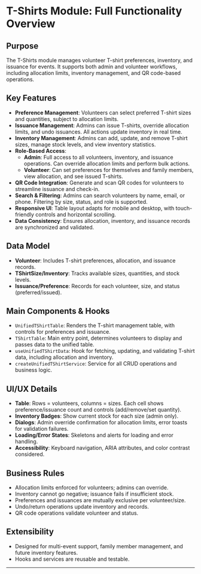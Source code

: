 # T-Shirts Module: Full Functionality Overview

## Purpose

The T-Shirts module manages volunteer T-shirt preferences, inventory, and issuance for events. It supports both admin and volunteer workflows, including allocation limits, inventory management, and QR code-based operations.

## Key Features

- **Preference Management**: Volunteers can select preferred T-shirt sizes and quantities, subject to allocation limits.
- **Issuance Management**: Admins can issue T-shirts, override allocation limits, and undo issuances. All actions update inventory in real time.
- **Inventory Management**: Admins can add, update, and remove T-shirt sizes, manage stock levels, and view inventory statistics.
- **Role-Based Access**:
  - **Admin**: Full access to all volunteers, inventory, and issuance operations. Can override allocation limits and perform bulk actions.
  - **Volunteer**: Can set preferences for themselves and family members, view allocation, and see issued T-shirts.
- **QR Code Integration**: Generate and scan QR codes for volunteers to streamline issuance and check-in.
- **Search & Filtering**: Admins can search volunteers by name, email, or phone. Filtering by size, status, and role is supported.
- **Responsive UI**: Table layout adapts for mobile and desktop, with touch-friendly controls and horizontal scrolling.
- **Data Consistency**: Ensures allocation, inventory, and issuance records are synchronized and validated.

## Data Model

- **Volunteer**: Includes T-shirt preferences, allocation, and issuance records.
- **TShirtSize/Inventory**: Tracks available sizes, quantities, and stock levels.
- **Issuance/Preference**: Records for each volunteer, size, and status (preferred/issued).

## Main Components & Hooks

- `UnifiedTShirtTable`: Renders the T-shirt management table, with controls for preferences and issuance.
- `TShirtTable`: Main entry point, determines volunteers to display and passes data to the unified table.
- `useUnifiedTShirtData`: Hook for fetching, updating, and validating T-shirt data, including allocation and inventory.
- `createUnifiedTShirtService`: Service for all CRUD operations and business logic.

## UI/UX Details

- **Table**: Rows = volunteers, columns = sizes. Each cell shows preference/issuance count and controls (add/remove/set quantity).
- **Inventory Badges**: Show current stock for each size (admin only).
- **Dialogs**: Admin override confirmation for allocation limits, error toasts for validation failures.
- **Loading/Error States**: Skeletons and alerts for loading and error handling.
- **Accessibility**: Keyboard navigation, ARIA attributes, and color contrast considered.

## Business Rules

- Allocation limits enforced for volunteers; admins can override.
- Inventory cannot go negative; issuance fails if insufficient stock.
- Preferences and issuances are mutually exclusive per volunteer/size.
- Undo/return operations update inventory and records.
- QR code operations validate volunteer and status.

## Extensibility

- Designed for multi-event support, family member management, and future inventory features.
- Hooks and services are reusable and testable.

---
